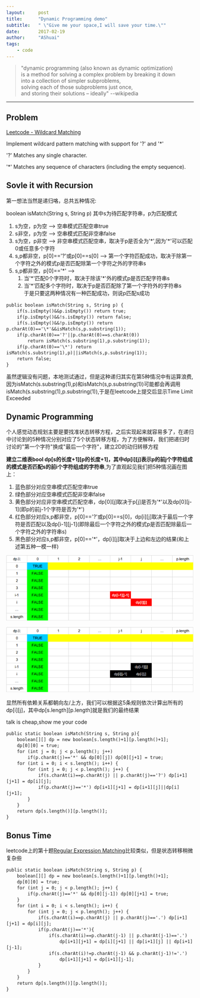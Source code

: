 ```yaml
---
layout:     post
title:      "Dynamic Programming demo"
subtitle:   " \"Give me your space,I will save your time.\""
date:       2017-02-19
author:     "AShuai"
tags:
    - code
---
```


> "dynamic programming (also known as dynamic optimization)<br />
> is a method for solving a complex problem by breaking it down<br />
> into a collection of simpler subproblems, <br />
> solving each of those subproblems just once, <br />
> and storing their solutions – ideally"  --wikipedia

<!--more-->

---

## Problem

[Leetcode - Wildcard Matching](https://leetcode.com/problems/wildcard-matching)

Implement wildcard pattern matching with support for '?' and '\*'

'?' Matches any single character.

'\*' Matches any sequence of characters (including the empty sequence).

## Sovle it with Recursion

第一想法当然是递归咯，总共五种情况:

boolean isMatch(String s, String p) 其中s为待匹配字符串，p为匹配模式

1. s为空，p为空 --> 空串模式匹配空串true
2. s非空，p为空 --> 空串模式匹配非空串false
3. s为空，p非空 --> 非空串模式匹配空串，取决于p是否全为'\*',因为'\*'可以匹配0或任意多个字符
4. s,p都非空，p[0]=='?'或p[0]==s[0] --> 第一个字符匹配成功，取决于除第一个字符之外的模式p是否匹配除第一个字符之外的字符串s
5. s,p都非空，p[0]=='\*' --> 
    1. 当'\*'匹配0个字符时，取决于除该'\*'外的模式p是否匹配字符串s
    2. 当'\*'匹配多个字符时，取决于p是否匹配除了第一个字符外的字符串s<br />
    于是只要这两种情况有一种匹配成功，则说p匹配s成功

```
public boolean isMatch(String s, String p) {
    if(s.isEmpty()&&p.isEmpty()) return true;
    if(p.isEmpty()&&!s.isEmpty()) return false;
    if(s.isEmpty()&&!p.isEmpty()) return p.charAt(0)=='\*'&&isMatch(s,p.substring(1));
    if(p.charAt(0)=='?'||p.charAt(0)==s.charAt(0))
        return isMatch(s.substring(1),p.substring(1));
    if(p.charAt(0)=='\*') return isMatch(s.substring(1),p)||isMatch(s,p.substring(1));
    return false;
}
```

虽然逻辑没有问题，本地测试通过，但是这种递归其实在第5种情况中有运算浪费,因为isMatch(s.substring(1),p)和isMatch(s,p.substring(1))可能都会再调用isMatch(s.substring(1),p.substring(1)),于是在leetcode上提交后显示Time Limit Exceeded

## Dynamic Programming

个人感觉动态规划主要是要找准状态转移方程，之后实现起来就容易多了，在递归中讨论到的5种情况分别对应了5个状态转移方程，为了方便解释，我们把递归时讨论的"第一个字符"换成"最后一个字符"，建立2D的动归转移方程

**建立二维表bool dp[s的长度+1][p的长度+1]，其中dp[i][j]表示p的前j个字符组成的模式是否匹配s的前i个字符组成的字符串**,为了直观起见我们把5种情况画在图上：

1. 蓝色部分对应空串模式匹配空串true
2. 绿色部分对应空串模式匹配非空串false
3. 黄色部分对应非空串模式匹配空串，dp[0][j]取决于p[j]是否为'\*'以及dp[0][j-1]\(即p的前j-1个字符是否为'\*')
4. 红色部分对应s,p都非空，p[0]=='?'或p[0]==s[0]，dp[i][j]取决于最后一个字符是否匹配以及dp[i-1][j-1]\(即除最后一个字符之外的模式p是否匹配除最后一个字符之外的字符串s)
5. 黑色部分对应s,p都非空，p[0]=='\*'，dp[i][j]取决于上边和左边的结果(和上述第五种一模一样)

![img](/assets/img/2017-02-19-1.png)

![img](/assets/img/2017-02-19-2.png)

显然所有依赖关系都朝向左/上方，我们可以根据这5条规则依次计算出所有的dp[i][j]，其中dp[s.length][p.length]就是我们的最终结果

talk is cheap,show me your code
```
public static boolean isMatch(String s, String p){
    boolean[][] dp = new boolean[s.length()+1][p.length()+1];
    dp[0][0] = true;
    for (int j = 0; j < p.length(); j++)
        if(p.charAt(j)=='*' && dp[0][j]) dp[0][j+1] = true;
    for (int i = 0; i < s.length(); i++) {
        for (int j = 0; j < p.length(); j++) {
            if(s.charAt(i)==p.charAt(j) || p.charAt(j)=='?') dp[i+1][j+1] = dp[i][j];
            if(p.charAt(j)=='*') dp[i+1][j+1] = dp[i+1][j]||dp[i][j+1];
        }
    }
    return dp[s.length()][p.length()];
}
```

## Bonus Time

leetcode上的第十题[Regular Expression Matching](https://leetcode.com/problems/regular-expression-matching)比较类似，但是状态转移稍微复杂些

```
public static boolean isMatch(String s, String p) {
    boolean[][] dp = new boolean[s.length()+1][p.length()+1];
    dp[0][0] = true;
    for (int j = 0; j < p.length(); j++) {
        if(p.charAt(j)=='*' && dp[0][j-1]) dp[0][j+1] = true;
    }
    for (int i = 0; i < s.length(); i++) {
        for (int j = 0; j < p.length(); j++) {
            if(s.charAt(i)==p.charAt(j) || p.charAt(j)=='.') dp[i+1][j+1] = dp[i][j];
            if(p.charAt(j)=='*'){
                if(s.charAt(i)==p.charAt(j-1) || p.charAt(j-1)=='.')
                    dp[i+1][j+1] = dp[i][j+1] || dp[i+1][j] || dp[i+1][j-1];
                if(s.charAt(i)!=p.charAt(j-1) && p.charAt(j-1)!='.')
                    dp[i+1][j+1] = dp[i+1][j-1];
            }
        }
    }
    return dp[s.length()][p.length()];
}
```